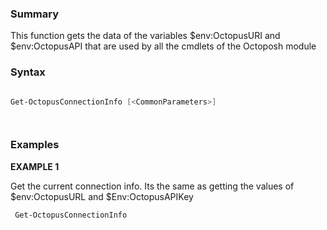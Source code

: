 ﻿
### Summary

This function gets the data of the variables $env:OctopusURI and $env:OctopusAPI that are used by all the cmdlets of the Octoposh module
### Syntax
``` powershell

Get-OctopusConnectionInfo [<CommonParameters>]




``` 

### Examples 

**EXAMPLE 1**

Get the current connection info. Its the same as getting the values of $env:OctopusURL and $Env:OctopusAPIKey

``` powershell 
 Get-OctopusConnectionInfo
``` 

